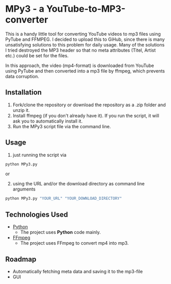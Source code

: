 # MPy3 - a YouTube-to-MP3-converter
This is a handy little tool for converting YouTube videos to mp3 files using PyTube and FFMPEG.
I decided to upload this to GiHub, since there is many unsatisfying solutions to this problem for daily usage. Many of the solutions I tried destroyed the MP3 header so that no meta attributes (Titel, Artist etc.) could be set for the files.

In this approach, the video (mp4-format) is downloaded from YouTube using PyTube and then converted into a mp3 file by ffmpeg, which prevents data corruption.
## Installation
1. Fork/clone the repository or download the repository as a .zip folder and unzip it.
2. Install ffmpeg (if you don't already have it). If you run the script, it will ask you to automatically install it.
3. Run the MPy3 script file via the command line.
## Usage
1. just running the script via
```bash
python MPy3.py
```
or

2. using the URL and/or the download directory as command line arguments
```bash
python MPy3.py "YOUR_URL" "YOUR_DOWNLOAD_DIRECTORY"
```
## Technologies Used
- [Python](https://www.python.org)
    - The project uses **Python** code mainly.
- [FFmpeg](https://ffmpeg.org)
    - The project uses FFmpeg to convert mp4 into mp3.
## Roadmap
- Automatically fetching meta data and saving it to the mp3-file
- GUI
